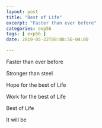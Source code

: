 ```yaml
---
layout: post
title: "Best of Life"
excerpt: "Faster than ever before"
categories: exp56
tags: [ exp56 ]
date: 2019-05-22T08:08:50-04:00

---
```


Faster than ever before

Stronger than steel

Hope for the best of Life

Work for the best of Life

Best of Life

It will be
